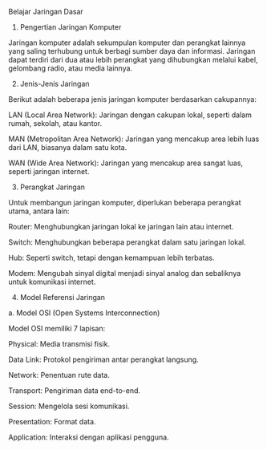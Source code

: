 Belajar Jaringan Dasar

1. Pengertian Jaringan Komputer

Jaringan komputer adalah sekumpulan komputer dan perangkat lainnya yang saling terhubung untuk berbagi sumber daya dan informasi. Jaringan dapat terdiri dari dua atau lebih perangkat yang dihubungkan melalui kabel, gelombang radio, atau media lainnya.

2. Jenis-Jenis Jaringan

Berikut adalah beberapa jenis jaringan komputer berdasarkan cakupannya:

LAN (Local Area Network): Jaringan dengan cakupan lokal, seperti dalam rumah, sekolah, atau kantor.

MAN (Metropolitan Area Network): Jaringan yang mencakup area lebih luas dari LAN, biasanya dalam satu kota.

WAN (Wide Area Network): Jaringan yang mencakup area sangat luas, seperti jaringan internet.

3. Perangkat Jaringan

Untuk membangun jaringan komputer, diperlukan beberapa perangkat utama, antara lain:

Router: Menghubungkan jaringan lokal ke jaringan lain atau internet.

Switch: Menghubungkan beberapa perangkat dalam satu jaringan lokal.

Hub: Seperti switch, tetapi dengan kemampuan lebih terbatas.

Modem: Mengubah sinyal digital menjadi sinyal analog dan sebaliknya untuk komunikasi internet.

4. Model Referensi Jaringan

a. Model OSI (Open Systems Interconnection)

Model OSI memiliki 7 lapisan:

Physical: Media transmisi fisik.

Data Link: Protokol pengiriman antar perangkat langsung.

Network: Penentuan rute data.

Transport: Pengiriman data end-to-end.

Session: Mengelola sesi komunikasi.

Presentation: Format data.

Application: Interaksi dengan aplikasi pengguna.
